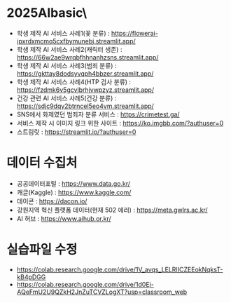 # 2025AIbasic\

* 학생 제작 AI 서비스 사례1(꽃 분류) : https://flowerai-ipxrdxmcmq5cxfbymunebj.streamlit.app/
* 학생 제작 AI 서비스 사례2(캐릭터 생존) : https://66w2ae9wrqbfhhnanhzsns.streamlit.app/
* 학생 제작 AI 서비스 사례3(범죄 분류) : https://gkttay8dodsyvqph4bbzer.streamlit.app/
* 학생 제작 AI 서비스 사례4(HTP 검사 분류) : https://fzdmk6v5gcvlbrhjvwpzyz.streamlit.app/
* 건강 관련 AI 서비스 사례5(건강 분류) : https://sdjc9dqy2btrncel5eo4vm.streamlit.app/
* SNS에서 화제였던 범죄자 분류 서비스 : https://crimetest.ga/
* 서비스 제작 시 이미지 링크 위한 사이트 : https://ko.imgbb.com/?authuser=0
* 스트림릿 : https://streamlit.io/?authuser=0


# 데이터 수집처
* 공공데이터포털 : https://www.data.go.kr/
* 캐글(Kaggle) : https://www.kaggle.com/
* 데이콘 : https://dacon.io/
* 강원지역 혁신 플랫폼 데이터(현재 502 에러) : https://meta.gwlrs.ac.kr/
* AI 허브 : https://www.aihub.or.kr/

# 실습파일 수정

* https://colab.research.google.com/drive/1V_avqs_LELRIICZEEokNqksT-kB4pDGG
* https://colab.research.google.com/drive/1d0Ej-AQeFmU2U9QZkH2JnZuTCVZLogXT?usp=classroom_web
